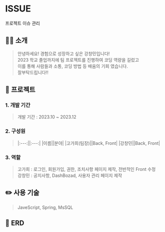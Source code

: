 # ISSUE
프로젝트 이슈 관리  

## 👨‍💻 소개

> 안녕하세요! 경험으로 성장하고 싶은 강창민입니다!  
> 2023 학교 졸업까지에 팀 프로젝트를 진행하여 코딩 역량을 길렀고  
> 이를 통해 사람들과 소통, 코딩 방법 등 배움의 기회 였습니다.  
> 잘부탁드립니다!!

## 💼 프로젝트
  
### 1. 개발 기간
> 개발 기간 : 2023.10 ~ 2023.12

### 2. 구성원

>|:---:||:---:|
>|이름||분야|
>|고가희(팀장)||Back, Front|
>|강창민||Back, Front|

### 3. 역할

> 고가희 : 로그인, 회원가입, 권한, 조치사항 페이지 제작, 전반적인 Front 수정  
> 강창민 : 공지사항, DashBozad, 사용자 관리 페이지 제작

## ✏️ 사용 기술
> JaveScript, Spring, MsSQL

## 📃 ERD
